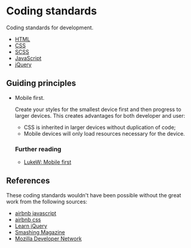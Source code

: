 # Coding standards

Coding standards for development.

- [HTML](./html/)
- [CSS](./css/)
- [SCSS](./scss/)
- [JavaScript](./javascript/)
- [jQuery](./jquery/)


## Guiding principles

- Mobile first.

    Create your styles for the smallest device first and then progress to larger devices.
    This creates advantages for both developer and user:
     - CSS is inherited in larger devices without duplication of code;
     - Mobile devices will only load resources necessary for the device.

    ### Further reading

    - [LukeW: Mobile first](http://www.lukew.com/resources/mobile_first.asp)


## References

These coding standards wouldn't have been possible without the great work from the following sources:

- [airbnb javascript](https://github.com/airbnb/javascript)
- [airbnb css](https://github.com/airbnb/css)
- [Learn jQuery](http://learn.jquery.com/)
- [Smashing Magazine](https://www.smashingmagazine.com)
- [Mozilla Developer Network](https://developer.mozilla.org/)